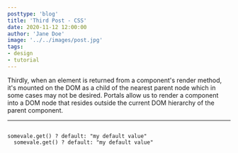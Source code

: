 ```yaml
---
posttype: 'blog'
title: 'Third Post - CSS'
date: 2020-11-12 12:00:00
author: 'Jane Doe'
image: '../../images/post.jpg'
tags:
- design
- tutorial
---
```


Thirdly, when an element is returned from a component's render method, it's mounted on the DOM as a child of the nearest parent node which in some cases may not be desired. Portals allow us to render a component into a DOM node that resides outside the current DOM hierarchy of the parent component.

<hr>
<pre class="snippet">
<code>
somevale.get() ? default: "my default value"
  somevale.get() ? default: "my default value"
</code>
</pre>
